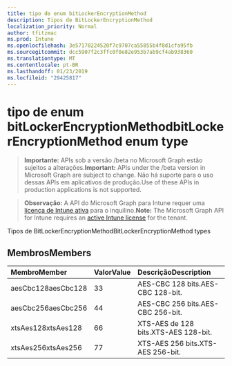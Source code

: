 ```yaml
---
title: tipo de enum bitLockerEncryptionMethod
description: Tipos de BitLockerEncryptionMethod
localization_priority: Normal
author: tfitzmac
ms.prod: Intune
ms.openlocfilehash: 3e57170224520f7c9707ca55855b4f8d1cfa95fb
ms.sourcegitcommit: dcc5907f2c3ffc0f0e82e953b7ab9cf4ab938360
ms.translationtype: MT
ms.contentlocale: pt-BR
ms.lasthandoff: 01/23/2019
ms.locfileid: "29425817"
---
```

# <a name="bitlockerencryptionmethod-enum-type"></a><span data-ttu-id="80564-103">tipo de enum bitLockerEncryptionMethod</span><span class="sxs-lookup"><span data-stu-id="80564-103">bitLockerEncryptionMethod enum type</span></span>

> <span data-ttu-id="80564-104">**Importante:** APIs sob a versão /beta no Microsoft Graph estão sujeitos a alterações.</span><span class="sxs-lookup"><span data-stu-id="80564-104">**Important:** APIs under the /beta version in Microsoft Graph are subject to change.</span></span> <span data-ttu-id="80564-105">Não há suporte para o uso dessas APIs em aplicativos de produção.</span><span class="sxs-lookup"><span data-stu-id="80564-105">Use of these APIs in production applications is not supported.</span></span>

> <span data-ttu-id="80564-106">**Observação:** A API do Microsoft Graph para Intune requer uma [licença de Intune ativa](https://go.microsoft.com/fwlink/?linkid=839381) para o inquilino.</span><span class="sxs-lookup"><span data-stu-id="80564-106">**Note:** The Microsoft Graph API for Intune requires an [active Intune license](https://go.microsoft.com/fwlink/?linkid=839381) for the tenant.</span></span>

<span data-ttu-id="80564-107">Tipos de BitLockerEncryptionMethod</span><span class="sxs-lookup"><span data-stu-id="80564-107">BitLockerEncryptionMethod types</span></span>

## <a name="members"></a><span data-ttu-id="80564-108">Membros</span><span class="sxs-lookup"><span data-stu-id="80564-108">Members</span></span>
|<span data-ttu-id="80564-109">Membro</span><span class="sxs-lookup"><span data-stu-id="80564-109">Member</span></span>|<span data-ttu-id="80564-110">Valor</span><span class="sxs-lookup"><span data-stu-id="80564-110">Value</span></span>|<span data-ttu-id="80564-111">Descrição</span><span class="sxs-lookup"><span data-stu-id="80564-111">Description</span></span>|
|:---|:---|:---|
|<span data-ttu-id="80564-112">aesCbc128</span><span class="sxs-lookup"><span data-stu-id="80564-112">aesCbc128</span></span>|<span data-ttu-id="80564-113">3</span><span class="sxs-lookup"><span data-stu-id="80564-113">3</span></span>|<span data-ttu-id="80564-114">AES-CBC 128 bits.</span><span class="sxs-lookup"><span data-stu-id="80564-114">AES-CBC 128-bit.</span></span>|
|<span data-ttu-id="80564-115">aesCbc256</span><span class="sxs-lookup"><span data-stu-id="80564-115">aesCbc256</span></span>|<span data-ttu-id="80564-116">4</span><span class="sxs-lookup"><span data-stu-id="80564-116">4</span></span>|<span data-ttu-id="80564-117">AES-CBC 256 bits.</span><span class="sxs-lookup"><span data-stu-id="80564-117">AES-CBC 256-bit.</span></span>|
|<span data-ttu-id="80564-118">xtsAes128</span><span class="sxs-lookup"><span data-stu-id="80564-118">xtsAes128</span></span>|<span data-ttu-id="80564-119">6</span><span class="sxs-lookup"><span data-stu-id="80564-119">6</span></span>|<span data-ttu-id="80564-120">XTS-AES de 128 bits.</span><span class="sxs-lookup"><span data-stu-id="80564-120">XTS-AES 128-bit.</span></span>|
|<span data-ttu-id="80564-121">xtsAes256</span><span class="sxs-lookup"><span data-stu-id="80564-121">xtsAes256</span></span>|<span data-ttu-id="80564-122">7</span><span class="sxs-lookup"><span data-stu-id="80564-122">7</span></span>|<span data-ttu-id="80564-123">XTS-AES 256 bits.</span><span class="sxs-lookup"><span data-stu-id="80564-123">XTS-AES 256-bit.</span></span>|




